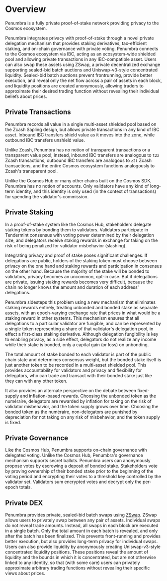 # Overview

Penumbra is a fully private proof-of-stake network providing privacy to the
Cosmos ecosystem.

Penumbra integrates privacy with proof-of-stake through a novel private
delegation mechanism that provides staking derivatives, tax-efficient staking,
and on-chain governance with private voting. Penumbra connects to the Cosmos
ecosystem via IBC, acting as an ecosystem-wide shielded pool and allowing
private transactions in any IBC-compatible asset.  Users can also swap these
assets using ZSwap, a private decentralized exchange supporting sealed-bid batch
auctions and Uniswap-v3-style concentrated liquidity.  Sealed-bid batch auctions
prevent frontrunning, provide better execution, and reveal only the net flow
across a pair of assets in each block, and liquidity positions are created
anonymously, allowing traders to approximate their desired trading function
without revealing their individual beliefs about prices.

## Private Transactions

Penumbra records all value in a single multi-asset shielded pool based on the
Zcash Sapling design, but allows private transactions in any kind of IBC
asset.  Inbound IBC transfers shield value as it moves into the zone, while
outbound IBC transfers unshield value.  

Unlike Zcash, Penumbra has no notion of transparent transactions or a
transparent value pool; instead, inbound IBC transfers are analogous to `t2z`
Zcash transactions, outbound IBC transfers are analogous to `z2t` Zcash
transactions, and the entire Cosmos ecosystem functions analogously to
Zcash's transparent pool.

Unlike the Cosmos Hub or many other chains built on the Cosmos SDK, Penumbra
has no notion of accounts.  Only validators have any kind of long-term
identity, and this identity is only used (in the context of transactions) for
spending the validator's commission.

## Private Staking

In a proof-of-stake system like the Cosmos Hub, stakeholders delegate staking
tokens by bonding them to validators.  Validators participate in Tendermint
consensus with voting power determined by their delegation size, and
delegators receive staking rewards in exchange for taking on the risk of
being penalized for validator misbehavior (slashing).

Integrating privacy and proof of stake poses significant challenges.  If
delegations are public, holders of the staking token must choose between
privacy on the one hand and staking rewards and participation in consensus on
the other hand.  Because the majority of the stake will be bonded to
validators, privacy becomes an uncommon, opt-in case.  But if delegations are
private, issuing staking rewards becomes very difficult, because the chain no
longer knows the amount and duration of each address' delegations.

Penumbra sidesteps this problem using a new mechanism that eliminates staking
rewards entirely, treating unbonded and bonded stake as separate assets, with
an epoch-varying exchange rate that prices in what would be a staking reward
in other systems.  This mechanism ensures that all delegations to a
particular validator are fungible, and can be represented by a single token
representing a share of that validator's delegation pool, in effect a
first-class staking derivative.  Although delegation fungibility is key to
enabling privacy, as a side effect, delegators do not realize any income
while their stake is bonded, only a capital gain (or loss) on unbonding.

The total amount of stake bonded to each validator is part of the public
chain state and determines consensus weight, but the bonded stake itself is
just another token to be recorded in a multi-asset shielded pool.  This
provides accountability for validators and privacy and flexibility for
delegators, who can trade and transact with their bonded stake just like they
can with any other token.

It also provides an alternate perspective on the debate between fixed-supply
and inflation-based rewards.  Choosing the unbonded token as the numéraire,
delegators are rewarded by inflation for taking on the risk of validator
misbehavior, and the token supply grows over time.  Choosing the bonded token
as the numéraire, non-delegators are punished by depreciation for not taking
on any risk of misbehavior, and the token supply is fixed.

## Private Governance

Like the Cosmos Hub, Penumbra supports on-chain governance with delegated
voting.  Unlike the Cosmos Hub, Penumbra's governance mechanism supports
secret ballots.  Penumbra users can anonymously propose votes by escrowing a
deposit of bonded stake.  Stakeholders vote by proving ownership of their
bonded stake prior to the beginning of the voting period and encrypting their
votes to a threshold key controlled by the validator set.  Validators sum
encrypted votes and decrypt only the per-epoch totals.

## Private DEX

Penumbra provides private, sealed-bid batch swaps using
[ZSwap](./concepts/zswap.md).  ZSwap allows users to privately swap between any
pair of assets.  Individual swaps do not reveal trade amounts.  Instead, all
swaps in each block are executed in a single batch.  Only the total amount in
each batch is revealed, and only after the batch has been finalized. This
prevents front-running and provides better execution, but also provides
long-term privacy for individual swaps.  Users can also provide liquidity by
anonymously creating Uniswap-v3-style concentrated liquidity positions.  These
positions reveal the amount of liquidity and the bounds in which it is
concentrated, but are not otherwise linked to any identity, so that (with some
care) users can privately approximate arbitrary trading functions without
revealing their specific views about prices.